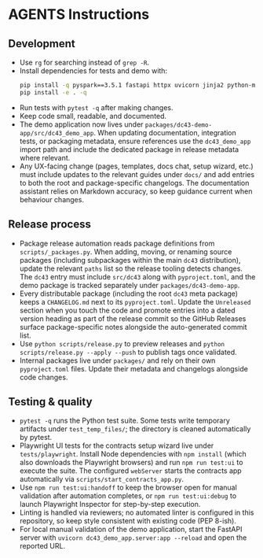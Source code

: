 # AGENTS Instructions

## Development
- Use `rg` for searching instead of `grep -R`.
- Install dependencies for tests and demo with:
  ```bash
  pip install -q pyspark==3.5.1 fastapi httpx uvicorn jinja2 python-multipart
  pip install -e . -q
  ```
- Run tests with `pytest -q` after making changes.
- Keep code small, readable, and documented.
- The demo application now lives under `packages/dc43-demo-app/src/dc43_demo_app`.
  When updating documentation, integration tests, or packaging metadata, ensure
  references use the `dc43_demo_app` import path and include the dedicated
  package in release metadata where relevant.
- Any UX-facing change (pages, templates, docs chat, setup wizard, etc.) must
  include updates to the relevant guides under `docs/` and add entries to both
  the root and package-specific changelogs. The documentation assistant relies
  on Markdown accuracy, so keep guidance current when behaviour changes.

## Release process
- Package release automation reads package definitions from `scripts/_packages.py`.
  When adding, moving, or renaming source packages (including subpackages within
  the main `dc43` distribution), update the relevant `paths` list so the release
  tooling detects changes. The `dc43` entry must include `src/dc43` along with
  `pyproject.toml`, and the demo package is tracked separately under
  `packages/dc43-demo-app`.
- Every distributable package (including the root `dc43` meta package) keeps a
  `CHANGELOG.md` next to its `pyproject.toml`. Update the `Unreleased` section
  when you touch the code and promote entries into a dated version heading as
  part of the release commit so the GitHub Releases surface package-specific
  notes alongside the auto-generated commit list.
- Use `python scripts/release.py` to preview releases and `python
  scripts/release.py --apply --push` to publish tags once validated.
- Internal packages live under `packages/` and rely on their own `pyproject.toml`
  files. Update their metadata and changelogs alongside code changes.

## Testing & quality
- `pytest -q` runs the Python test suite. Some tests write temporary artifacts
  under `test_temp_files/`; the directory is cleaned automatically by pytest.
- Playwright UI tests for the contracts setup wizard live under
  `tests/playwright`. Install Node dependencies with `npm install` (which also
  downloads the Playwright browsers) and run `npm run test:ui` to execute the
  suite. The configured `webServer` starts the contracts app automatically via
  `scripts/start_contracts_app.py`.
- Use `npm run test:ui:handoff` to keep the browser open for manual validation
  after automation completes, or `npm run test:ui:debug` to launch Playwright
  Inspector for step-by-step execution.
- Linting is handled via reviewers; no automated linter is configured in this
  repository, so keep style consistent with existing code (PEP 8-ish).
- For local manual validation of the demo application, start the FastAPI server
  with `uvicorn dc43_demo_app.server:app --reload` and open the reported URL.

